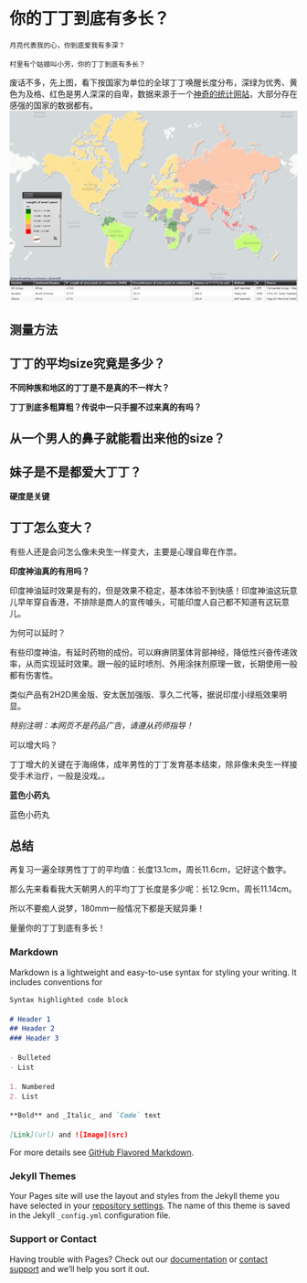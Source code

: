 # 你的丁丁到底有多长？

    月亮代表我的心，你到底爱我有多深？

    村里有个姑娘叫小芳，你的丁丁到底有多长？

废话不多，先上图，看下按国家为单位的全球丁丁唤醒长度分布，深绿为优秀、黄色为及格、红色是男人深深的自卑，数据来源于一个[神奇的统计网站](https://www.targetmap.com/viewer.aspx?reportId=3073
)，大部分存在感强的国家的数据都有。
![Image](penis.jpg)

## 测量方法

## 丁丁的平均size究竟是多少？

**不同种族和地区的丁丁是不是真的不一样大？**

**丁丁到底多粗算粗？传说中一只手握不过来真的有吗？**

## 从一个男人的鼻子就能看出来他的size？

## 妹子是不是都爱大丁丁？

**硬度是关键**

## 丁丁怎么变大？

有些人还是会问怎么像未央生一样变大，主要是心理自卑在作祟。

**印度神油真的有用吗？**

印度神油延时效果是有的，但是效果不稳定，基本体验不到快感！印度神油这玩意儿早年穿自香港，不排除是商人的宣传噱头，可能印度人自己都不知道有这玩意儿。

为何可以延时？

有些印度神油，有延时药物的成份。可以麻痹阴茎体背部神经，降低性兴奋传递效率，从而实现延时效果。跟一般的延时喷剂、外用涂抹剂原理一致，长期使用一般都有伤害性。

类似产品有2H2D黑金版、安太医加强版、享久二代等，据说印度小绿瓶效果明显。

*特别注明：本网页不是药品广告，请遵从药师指导！*

可以增大吗？

丁丁增大的关键在于海绵体，成年男性的丁丁发育基本结束，除非像未央生一样接受手术治疗，一般是没戏。。

**蓝色小药丸**

蓝色小药丸


## 总结

再复习一遍全球男性丁丁的平均值：长度13.1cm，周长11.6cm，记好这个数字。

那么先来看看我大天朝男人的平均丁丁长度是多少呢：长12.9cm，周长11.14cm。

所以不要痴人说梦，180mm一般情况下都是天赋异秉！

量量你的丁丁到底有多长！


### Markdown

Markdown is a lightweight and easy-to-use syntax for styling your writing. It includes conventions for

```markdown
Syntax highlighted code block

# Header 1
## Header 2
### Header 3

- Bulleted
- List

1. Numbered
2. List

**Bold** and _Italic_ and `Code` text

[Link](url) and ![Image](src)
```

For more details see [GitHub Flavored Markdown](https://guides.github.com/features/mastering-markdown/).

### Jekyll Themes

Your Pages site will use the layout and styles from the Jekyll theme you have selected in your [repository settings](https://github.com/jb180mm/jb180mm/settings). The name of this theme is saved in the Jekyll `_config.yml` configuration file.

### Support or Contact

Having trouble with Pages? Check out our [documentation](https://help.github.com/categories/github-pages-basics/) or [contact support](https://github.com/contact) and we’ll help you sort it out.
